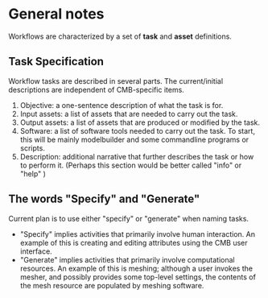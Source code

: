 # General notes
Workflows are characterized by a set of **task** and **asset** definitions.

## Task Specification
Workflow tasks are described in several parts. The current/initial descriptions are independent of CMB-specific items.
1. Objective: a one-sentence description of what the task is for.
2. Input assets: a list of assets that are needed to carry out the task.
3. Output assets: a list of assets that are produced or modified by the task.
4. Software: a list of software tools needed to carry out the task. To start, this will be mainly modelbuilder and some commandline programs or scripts.
5. Description: additional narrative that further describes the task or how to perform it. (Perhaps this section would be better called "info" or "help" )

## The words "Specify" and "Generate"
Current plan is to use either "specify" or "generate" when naming tasks.

* "Specify" implies activities that primarily involve human interaction. An example of this is creating and editing attributes using the CMB user interface.
* "Generate" implies activities that primarily involve computational resources. An example of this is meshing; although a user invokes the mesher, and possibly provides some top-level settings, the contents of the mesh resource are populated by meshing software.
